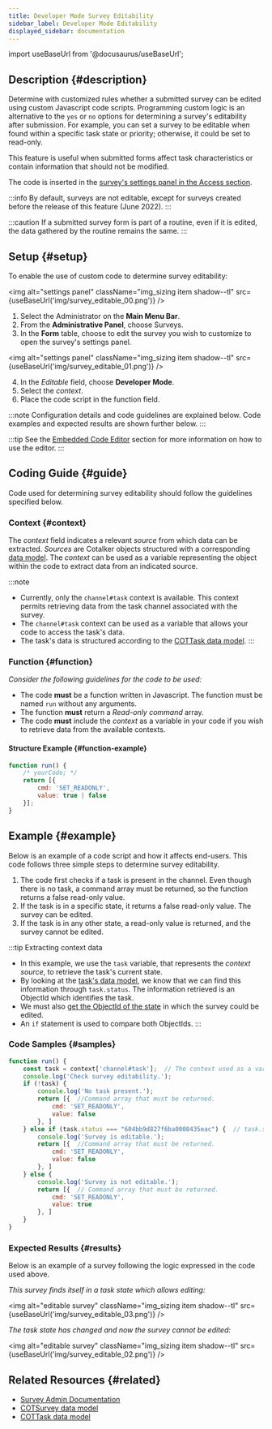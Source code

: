 ```yaml
---
title: Developer Mode Survey Editability
sidebar_label: Developer Mode Editability
displayed_sidebar: documentation
---
```


import useBaseUrl from '@docusaurus/useBaseUrl';

## Description {#description}
Determine with customized rules whether a submitted survey can be edited using custom Javascript code scripts. Programming custom logic is an alternative to the `yes` or `no` options for determining a survey's editability after submission. For example, you can set a survey to be editable when found within a specific task state or priority; otherwise, it could be set to read-only.

This feature is useful when submitted forms affect task characteristics or contain information that should not be modified.

The code is inserted in the [survey's settings panel in the Access section](/docs/documentation/admin/survey/survey_overview#access).

:::info
By default, surveys are not editable, except for surveys created before the release of this feature (June 2022).
:::

:::caution
If a submitted survey form is part of a routine, even if it is edited, the data gathered by the routine remains the same.
:::

## Setup {#setup}
To enable the use of custom code to determine survey editability:

<img alt="settings panel" className="img_sizing item shadow--tl" src={useBaseUrl('img/survey_editable_00.png')} />
<br/>

1. Select the <span className="badge badge--primary">Administrator</span> on the **Main Menu Bar**.
2. From the **Administrative Panel**, choose <span className="badge badge--info">Surveys</span>.
3. In the **Form** table, choose to edit the survey you wish to customize to open the survey's settings panel.

<img alt="settings panel" className="img_sizing item shadow--tl" src={useBaseUrl('img/survey_editable_01.png')} />
<br/>

4. In the _Editable_ field, choose **Developer Mode**.
5. Select the _context_.
6. Place the code script in the function field.

:::note
Configuration details and code guidelines are explained below. Code examples and expected results are shown further below.
:::

:::tip
See the [Embedded Code Editor](/docs/documentation/automation/code_editor) section for more information on how to use the editor.
:::


## Coding Guide {#guide}
Code used for determining survey editability should follow the guidelines specified below.

### Context {#context} 
The _context_ field indicates a relevant _source_ from which data can be extracted. _Sources_ are Cotalker objects structured with a corresponding [data model](/docs/documentation/models/overview_model). The _context_ can be used as a variable representing the object within the code to extract data from an indicated source.

:::note
- Currently, only the `channel#task` context is available. This context permits retrieving data from the task channel associated with the survey.
- The `channel#task` context can be used as a variable that allows your code to access the task's data. 
- The task's data is structured according to the [COTTask data model](/docs/documentation/models/tasks/model_tasks). 
:::

### Function {#function}
_Consider the following guidelines for the code to be used:_
- The code **must** be a function written in Javascript. The function must be named `run` without any arguments.
- The function **must** return a _Read-only command_ array.
- The code **must** include the _context_ as a variable in your code if you wish to retrieve data from the available contexts.

#### Structure Example {#function-example}
```javascript
function run() {
    /* yourCode; */
    return [{
        cmd: 'SET_READONLY',
        value: true | false
    }];
}
```

## Example {#example}
Below is an example of a code script and how it affects end-users. 
This code follows three simple steps to determine survey editability.
1. The code first checks if a task is present in the channel. Even though there is no task, a command array must be returned, so the function returns a false read-only value.
2. If the task is in a specific state, it returns a false read-only value. The survey can be edited.
3. If the task is in any other state, a read-only value is returned, and the survey cannot be edited.



:::tip Extracting context data
- In this example, we use the `task` variable, that represents the _context source_, to retrieve the task's current state.
- By looking at the [task's data model](/docs/documentation/models/tasks/model_tasks), we know that we can find this information through `task.status`. The information retrieved is an ObjectId which identifies the task.
- We must also [get the ObjectId of the state](docs/documentation/admin/tips/find_property_objectID) in which the survey could be edited.
- An `if` statement is used to compare both ObjectIds.
:::

### Code Samples {#samples}

```javascript
function run() {
    const task = context['channel#task'];  // The context used as a variable permits extracting specific data from the object represented.
    console.log('Check survey editability.');
    if (!task) {
        console.log('No task present.');
        return [{  //Command array that must be returned.
            cmd: 'SET_READONLY',
            value: false
        }, ]
    } else if (task.status === "604bb9d827f6ba0008435eac") {  // task.status retrieves the task's current state. The number to be equaled is the ObjectId of the state in which surveys can be edited.
        console.log('Survey is editable.');
        return [{  //Command array that must be returned.
            cmd: 'SET_READONLY',
            value: false
        }, ]
    } else {
        console.log('Survey is not editable.');
        return [{  // Command array that must be returned.
            cmd: 'SET_READONLY',
            value: true
        }, ]
    }
}
```

### Expected Results {#results}
Below is an example of a survey following the logic expressed in the code used above.

_This survey finds itself in a task state which allows editing:_

<img alt="editable survey" className="img_sizing item shadow--tl" src={useBaseUrl('img/survey_editable_03.png')} />
<br/>

_The task state has changed and now the survey cannot be edited:_

<img alt="editable survey" className="img_sizing item shadow--tl" src={useBaseUrl('img/survey_editable_02.png')} />
<br/>

## Related Resources {#related}
- [Survey Admin Documentation](/docs/documentation/admin/survey/survey_overview)
- [COTSurvey data model](/docs/documentation/models/surveys/model_surveys)
- [COTTask data model](/docs/documentation/models/tasks/model_tasks)

